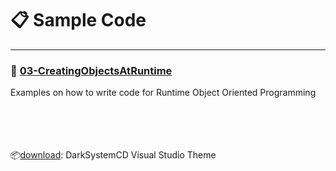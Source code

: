 # :clipboard: Sample Code
<hr>

### :file_folder: [03-CreatingObjectsAtRuntime](https://github.com/DarkSystemCD/Sample-Code/tree/GitHub/03-CreateObjectsAtRuntime)<br>
Examples on how to write code for Runtime Object Oriented Programming

<br><br><br><br>:package:[download](https://studiostyl.es/schemes/darksystemcd): DarkSystemCD Visual Studio Theme
